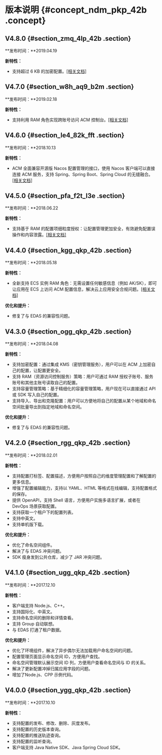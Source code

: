 # 版本说明 {#concept_ndm_pkp_42b .concept}

## V4.8.0 {#section_zmq_4lp_42b .section}

**发布时间：**2019.04.19

**新特性：**

-   支持超过 6 KB 的加密配置。[\[相关文档\]](../../../../dita-oss-bucket/SP_144/DNacms1861200/ZH-CN_TP_15961.md#)

## V4.7.0 {#section_w8h_aq9_b2m .section}

**发布时间：**2019.02.18

**新特性：**

-   支持利用 RAM 角色实现跨账号访问 ACM 控制台。[\[相关文档\]](../../../../dita-oss-bucket/SP_144/DNACMS19100358/ZH-CN_TP_134079.md#)

## V4.6.0 {#section_le4_82k_fft .section}

**发布时间：**2018.10.13

**新特性：**

-   ACM 全面兼容开源版 Nacos 配置管理的接口，使用 Nacos 客户端可以直接连接 ACM 服务，支持 Spring、Spring Boot、Spring Cloud 的无缝融合。[\[相关文档\]](../../../../dita-oss-bucket/SP_144/DNacms1893750/ZH-CN_TP_24463.md#)

## V4.5.0 {#section_pfa_f2t_l3e .section}

**发布时间：**2018.06.22

**新特性：**

-   支持基于 RAM 的配置项细粒度授权：让配置管理更加安全，有效避免配置误操作和内容泄露。[\[相关文档\]](../../../../dita-oss-bucket/SP_144/DNacms1861200/ZH-CN_TP_15960.md#)

## V4.4.0 {#section_kgg_qkp_42b .section}

**发布时间：**2018.05.18

**新特性：**

-   全新支持 ECS 实例 RAM 角色：无需设置任何敏感信息（例如 AK/SK），即可让应用在 ECS 上访问 ACM 配置信息，解决云上应用安全合规问题。[\[相关文档\]](../../../../dita-oss-bucket/SP_144/DNacms1861200/ZH-CN_TP_15962.md#)

**优化和提升：**

-   修复了与 EDAS 的兼容性问题。

## V4.3.0 {#section_ogg_qkp_42b .section}

**发布时间：**2018.04.08

**新特性：**

-   支持加密配置：通过集成 KMS（密钥管理服务），用户可以在 ACM 上加密自己的配置，让配置更安全。
-   支持 RAM（资源访问控制服务）策略：用户可通过 RAM 授权子账号、服务账号和其他主账号读取自己的配置。
-   支持容量管理策略：基于精细化的容量管理策略，用户现在可以直接通过 API 或 SDK 写入自己的配置。
-   支持导入、导出和克隆配置：用户可以方便地将自己的配置从某个地域和命名空间批量导出到指定地域和命名空间。

**优化和提升：**

-   修复了与 EDAS 的兼容性问题。

## V4.2.0 {#section_rgg_qkp_42b .section}

**发布时间：**2018.02.01

**新特性：**

-   支持配置打标签、配置描述，方便用户按照自己的维度管理配置和了解配置的更多信息。
-   增强了配置编辑能力，支持以 YAML、HTML 等格式在线编辑，支持配置格式的保存。
-   提供 OpenAPI，支持 Shell 语言，方便用户实施多语言扩展，或者在 DevOps 场景获取配置。
-   支持获取一个租户下的配置列表。
-   支持中英文。
-   支持单机版下载。

**优化和提升：**

-   优化了命名空间组件。
-   解决了与 EDAS 冲突问题。
-   SDK 瘦身发到公共仓库，减少了 JAR 冲突问题。

## V4.1.0 {#section_ugg_qkp_42b .section}

**发布时间：**2017.12.10

**新特性：**

-   客户端支持 Node.js、C++。
-   支持国际化、中英文。
-   支持命名空间的删除和详情查看。
-   支持 Group 自动联想。
-   与 EDAS 打通了租户数据。

**优化和提升：**

-   优化了环境组件，解决了异步偶尔无法加载用户命名空间的问题。
-   配置管理页面显示命名空间 ID，方便用户查找。
-   命名空间管理默认展示空间 ID 列，方便用户查看命名空间与 ID 的关系。
-   解决了更新配置冲掉归属应用字段的问题。
-   增加了Node.js、CPP 示例代码。

## V4.0.0 {#section_ygg_qkp_42b .section}

**发布时间：**2017.10.10

**新特性：**

-   支持配置的发布、修改、删除、灰度发布。
-   支持配置的历史版本查询。
-   支持配置的推送轨迹查询。
-   支持配置的监听查询。
-   客户端支持 Java Native SDK、Java Spring Cloud SDK。

